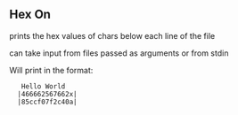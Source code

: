 ## Hex On 

prints the hex values of chars below each line of the file 

can take input from files passed as arguments or from stdin 

Will print in the format:

```
   Hello World  
  |466662567662x|
  |85ccf07f2c40a|

